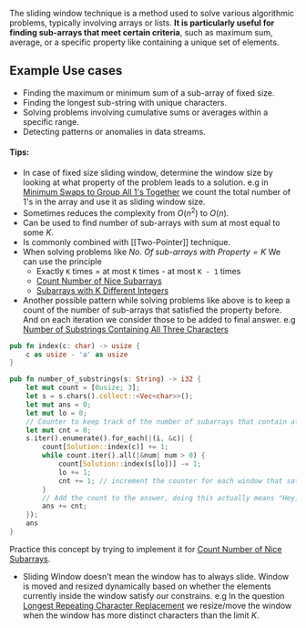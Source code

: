 The sliding window technique is a method used to solve various algorithmic problems, typically involving arrays or lists. **It is particularly useful for finding sub-arrays that meet certain criteria**, such as maximum sum, average, or a specific property like containing a unique set of elements.
## Example Use cases

- Finding the maximum or minimum sum of a sub-array of fixed size.
- Finding the longest sub-string with unique characters.
- Solving problems involving cumulative sums or averages within a specific range.
- Detecting patterns or anomalies in data streams.

#### Tips:
- In case of fixed size sliding window, determine the window size by looking at what property of the problem leads to a solution. e.g in [Minimum Swaps to Group All 1's Together](https://leetcode.com/problems/minimum-swaps-to-group-all-1s-together/description/) we count the total number of 1's in the array and use it as sliding window size.
- Sometimes reduces the complexity from $O(n^2)$ to $O(n)$.
- Can be used to find number of sub-arrays with sum at most equal to some $K$.
- Is commonly combined with [[Two-Pointer]] technique.
- When solving problems like *No. Of sub-arrays with $Property = K$* We can use the principle
	- Exactly `K` times = at most `K` times - at most `K - 1` times
	- [Count Number of Nice Subarrays](https://leetcode.com/problems/count-number-of-nice-subarrays/)
	- [Subarrays with K Different Integers](https://leetcode.com/problems/subarrays-with-k-different-integers/)
- Another possible pattern while solving problems like above is to keep a count of the number of sub-arrays that satisfied the property before. And on each iteration we consider those to be added to final answer. e.g [Number of Substrings Containing All Three Characters](https://leetcode.com/problems/number-of-substrings-containing-all-three-characters/)

```rust
pub fn index(c: char) -> usize {
	c as usize - 'a' as usize
}

pub fn number_of_substrings(s: String) -> i32 {
	let mut count = [0usize; 3];
	let s = s.chars().collect::<Vec<char>>();
	let mut ans = 0;
	let mut lo = 0;
	// Counter to keep track of the number of subarrays that contain all three characters while the window removes those elements from itself
	let mut cnt = 0;
	s.iter().enumerate().for_each(|(i, &c)| {
		count[Solution::index(c)] += 1;
		while count.iter().all(|&num| num > 0) {
			count[Solution::index(s[lo])] -= 1;
			lo += 1;
			cnt += 1; // increment the counter for each window that satisfies the condition
		}
		// Add the count to the answer, doing this actually means "Hey, we added a new element to the window which may or may not satisfy the property but it can be paired with all the windows that came before it to make it definitely satisfy the property"
		ans += cnt; 
	});
	ans
}
```
Practice this concept by trying to implement it for [Count Number of Nice Subarrays](https://leetcode.com/problems/count-number-of-nice-subarrays/).

- Sliding Window doesn't mean the window has to always slide. Window is moved and resized dynamically based on whether the elements currently inside the window satisfy our constrains. e.g In the question [Longest Repeating Character Replacement](https://leetcode.com/problems/longest-repeating-character-replacement/) we resize/move the window when the window has more distinct characters than the limit $K$.
